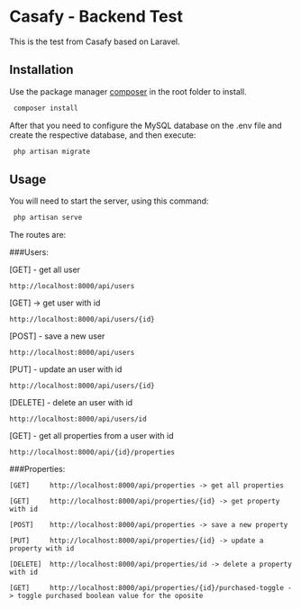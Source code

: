 # Casafy - Backend Test

This is the test from Casafy based on Laravel.

## Installation

Use the package manager [composer](https://getcomposer.org/) in the root folder to install.

```bash
 composer install
```
After that you need to configure the MySQL database on the .env file and create the respective database, and then execute:

```bash
 php artisan migrate
```

## Usage

You will need to start the server, using this command:

```bash
 php artisan serve
```
The routes are:

###Users:

[GET] - get all user 
```
http://localhost:8000/api/users 
```

[GET] -> get user with id
```
http://localhost:8000/api/users/{id}
```

[POST] - save a new user
```
http://localhost:8000/api/users 
```

[PUT] - update an user with id
```
http://localhost:8000/api/users/{id} 
```

[DELETE] -  delete an user with id
```
http://localhost:8000/api/users/id 
```

[GET] - get all properties from a user with id
```
http://localhost:8000/api/{id}/properties 
```

###Properties:
```
[GET]     http://localhost:8000/api/properties -> get all properties
```
```
[GET]     http://localhost:8000/api/properties/{id} -> get property with id
```
```
[POST]    http://localhost:8000/api/properties -> save a new property
```
```
[PUT]     http://localhost:8000/api/properties/{id} -> update a property with id
```
```
[DELETE]  http://localhost:8000/api/properties/id -> delete a property with id
```
```
[GET]     http://localhost:8000/api/properties/{id}/purchased-toggle -> toggle purchased boolean value for the oposite 

```

